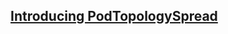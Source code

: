 ## [Introducing PodTopologySpread](https://kubernetes.io/blog/2020/05/introducing-podtopologyspread/)